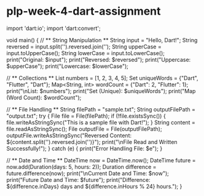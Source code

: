 # plp-week-4-dart-assignment
import 'dart:io';
import 'dart:convert';

void main() {
  // ** String Manipulation **
  String input = "Hello, Dart!";
  String reversed = input.split('').reversed.join('');
  String upperCase = input.toUpperCase();
  String lowerCase = input.toLowerCase();
  print("Original: $input");
  print("Reversed: $reversed");
  print("Uppercase: $upperCase");
  print("Lowercase: $lowerCase");

  // ** Collections **
  List<int> numbers = [1, 2, 3, 4, 5];
  Set<String> uniqueWords = {"Dart", "Flutter", "Dart"};
  Map<String, int> wordCount = {"Dart": 2, "Flutter": 1};
  print("\nList: $numbers");
  print("Set (Unique): $uniqueWords");
  print("Map (Word Count): $wordCount");

  // ** File Handling **
  String filePath = "sample.txt";
  String outputFilePath = "output.txt";
  try {
    File file = File(filePath);
    if (!file.existsSync()) {
      file.writeAsStringSync("This is a sample file with Dart!");
    }
    String content = file.readAsStringSync();
    File outputFile = File(outputFilePath);
    outputFile.writeAsStringSync("Reversed Content: ${content.split('').reversed.join('')}");
    print("\nFile Read and Written Successfully!");
  } catch (e) {
    print("Error Handling File: $e");
  }

  // ** Date and Time **
  DateTime now = DateTime.now();
  DateTime future = now.add(Duration(days: 5, hours: 2));
  Duration difference = future.difference(now);
  print("\nCurrent Date and Time: $now");
  print("Future Date and Time: $future");
  print("Difference: ${difference.inDays} days and ${difference.inHours % 24} hours.");
}
